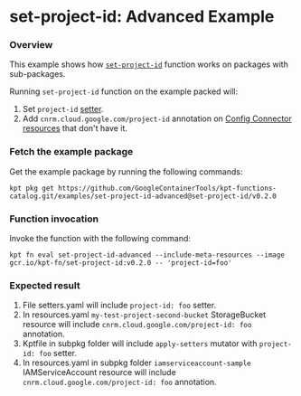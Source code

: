 # set-project-id: Advanced Example

### Overview

This example shows how [`set-project-id`] function works on packages with
sub-packages.

Running `set-project-id` function on the example packed will:

1.  Set `project-id`
    [setter](https://catalog.kpt.dev/apply-setters/v0.1/?id=definitions).
2.  Add `cnrm.cloud.google.com/project-id` annotation on
    [Config Connector resources](https://cloud.google.com/config-connector/docs/reference/overview)
    that don't have it.

### Fetch the example package

Get the example package by running the following commands:

```shell
kpt pkg get https://github.com/GoogleContainerTools/kpt-functions-catalog.git/examples/set-project-id-advanced@set-project-id/v0.2.0
```

### Function invocation

Invoke the function with the following command:

```shell
kpt fn eval set-project-id-advanced --include-meta-resources --image gcr.io/kpt-fn/set-project-id:v0.2.0 -- 'project-id=foo'
```

### Expected result

1.  File setters.yaml will include `project-id: foo` setter.
2.  In resources.yaml `my-test-project-second-bucket` StorageBucket resource
    will include `cnrm.cloud.google.com/project-id: foo` annotation.
3.  Kptfile in subpkg folder will include `apply-setters` mutator with
    `project-id: foo` setter.
4.  In resources.yaml in subpkg folder `iamserviceaccount-sample`
    IAMServiceAccount resource will include `cnrm.cloud.google.com/project-id:
    foo` annotation.

[`set-project-id`]: https://catalog.kpt.dev/set-project-id/v0.2/
